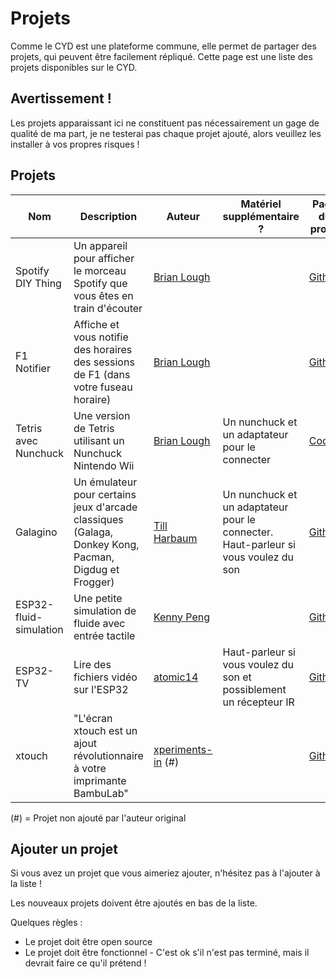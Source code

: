 # Projets

Comme le CYD est une plateforme commune, elle permet de partager des projets, qui peuvent être facilement répliqué. Cette page est une liste des projets disponibles sur le CYD.

## Avertissement !

Les projets apparaissant ici ne constituent pas nécessairement un gage de qualité de ma part, je ne testerai pas chaque projet ajouté, alors veuillez les installer à vos propres risques !

## Projets

| Nom                    | Description                                                                                   | Auteur                                                 | Matériel supplémentaire ?                                              | Page du projet                                                       | WebFlash                                                                  |
| ---------------------- | --------------------------------------------------------------------------------------------- | ------------------------------------------------------ | --------------------------------------------------------------------- | -------------------------------------------------------------------- | ------------------------------------------------------------------------ |
| Spotify DIY Thing      | Un appareil pour afficher le morceau Spotify que vous êtes en train d'écouter                 | [Brian Lough](https://github.com/witnessmenow)         |                                                                       | [Github](https://github.com/witnessmenow/Spotify-Diy-Thing)        | [WebFlash](https://witnessmenow.github.io/Spotify-Diy-Thing/WebFlash/)   |
| F1 Notifier            | Affiche et vous notifie des horaires des sessions de F1 (dans votre fuseau horaire)           | [Brian Lough](https://github.com/witnessmenow)         |                                                                       | [Github](https://github.com/witnessmenow/F1-Arduino-Notifications) | [WebFlash](https://witnessmenow.github.io/F1-Arduino-Notifications/)     |
| Tetris avec Nunchuck   | Une version de Tetris utilisant un Nunchuck Nintendo Wii                                       | [Brian Lough](https://github.com/witnessmenow)         | Un nunchuck et un adaptateur pour le connecter                        | [Code](/Examples/Projects/TetrisWithNunchuck)                      |                                                                          |
| Galagino               | Un émulateur pour certains jeux d'arcade classiques (Galaga, Donkey Kong, Pacman, Digdug et Frogger) | [Till Harbaum](https://github.com/harbaum)             | Un nunchuck et un adaptateur pour le connecter. Haut-parleur si vous voulez du son | [Github](https://github.com/harbaum/galagino)                      |                                                                          |
| ESP32-fluid-simulation | Une petite simulation de fluide avec entrée tactile                                           | [Kenny Peng](https://github.com/colonelwatch)          |                                                                       | [Github](https://github.com/colonelwatch/ESP32-fluid-simulation)   |                                                                          |
| ESP32-TV               | Lire des fichiers vidéo sur l'ESP32                                                           | [atomic14](https://github.com/atomic14)                | Haut-parleur si vous voulez du son et possiblement un récepteur IR    | [Github](https://github.com/atomic14/esp32-tv)                     |                                                                          |
| xtouch                 | "L'écran xtouch est un ajout révolutionnaire à votre imprimante BambuLab"                    | [xperiments-in](https://github.com/xperiments-in) (#)  |                                                                       | [Github](https://github.com/xperiments-in/xtouch)                  | [Webflash](https://github.com/xperiments-in/xtouch#online-web-installer) |

(#) = Projet non ajouté par l'auteur original

## Ajouter un projet

Si vous avez un projet que vous aimeriez ajouter, n'hésitez pas à l'ajouter à la liste !

Les nouveaux projets doivent être ajoutés en bas de la liste.

Quelques règles :

- Le projet doit être open source
- Le projet doit être fonctionnel - C'est ok s'il n'est pas terminé, mais il devrait faire ce qu'il prétend !